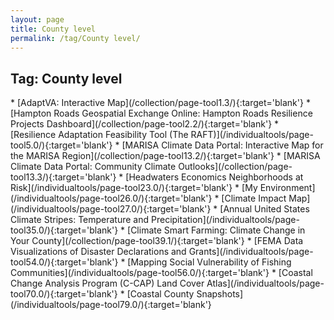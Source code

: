 ```yaml
---
layout: page
title: County level
permalink: /tag/County level/
---
```

<h2>Tag: County level</h2>
* [AdaptVA: Interactive Map](/collection/page-tool1.3/){:target='blank'}
* [Hampton Roads Geospatial Exchange Online: Hampton Roads Resilience Projects Dashboard](/collection/page-tool2.2/){:target='blank'}
* [Resilience Adaptation Feasibility Tool (The RAFT)](/individualtools/page-tool5.0/){:target='blank'}
* [MARISA Climate Data Portal: Interactive Map for the MARISA Region](/collection/page-tool13.2/){:target='blank'}
* [MARISA Climate Data Portal: Community Climate Outlooks](/collection/page-tool13.3/){:target='blank'}
* [Headwaters Economics Neighborhoods at Risk](/individualtools/page-tool23.0/){:target='blank'}
* [My Environment](/individualtools/page-tool26.0/){:target='blank'}
* [Climate Impact Map](/individualtools/page-tool27.0/){:target='blank'}
* [Annual United States Climate Stripes: Temperature and Precipitation](/individualtools/page-tool35.0/){:target='blank'}
* [Climate Smart Farming: Climate Change in Your County](/collection/page-tool39.1/){:target='blank'}
* [FEMA Data Visualizations of Disaster Declarations and Grants](/individualtools/page-tool54.0/){:target='blank'}
* [Mapping Social Vulnerability of Fishing Communities](/individualtools/page-tool56.0/){:target='blank'}
* [Coastal Change Analysis Program (C-CAP) Land Cover Atlas](/individualtools/page-tool70.0/){:target='blank'}
* [Coastal County Snapshots](/individualtools/page-tool79.0/){:target='blank'}
